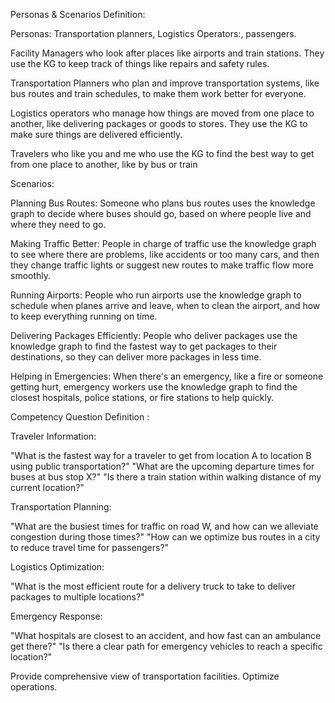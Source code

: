Personas & Scenarios Definition:

Personas: Transportation planners, Logistics Operators:, passengers.

Facility Managers who look after places like airports and train stations. They use the KG to keep track of things like repairs and safety rules.

Transportation Planners who plan and improve transportation systems, like bus routes and train schedules, to make them work better for everyone.

Logistics operators who manage how things are moved from one place to another, like delivering packages or goods to stores. They use the KG to make sure things are delivered efficiently.

Travelers who like you and me who use the KG to find the best way to get from one place to another, like by bus or train


Scenarios:

Planning Bus Routes: Someone who plans bus routes uses the knowledge graph to decide where buses should go, based on where people live and where they need to go.

Making Traffic Better: People in charge of traffic use the knowledge graph to see where there are problems, like accidents or too many cars, and then they change traffic lights or suggest new routes to make traffic flow more smoothly.

Running Airports: People who run airports use the knowledge graph to schedule when planes arrive and leave, when to clean the airport, and how to keep everything running on time.

Delivering Packages Efficiently: People who deliver packages use the knowledge graph to find the fastest way to get packages to their destinations, so they can deliver more packages in less time.

Helping in Emergencies: When there's an emergency, like a fire or someone getting hurt, emergency workers use the knowledge graph to find the closest hospitals, police stations, or fire stations to help quickly.

Competency Question Definition :

Traveler Information:

"What is the fastest way for a traveler to get from location A to location B using public transportation?"
"What are the upcoming departure times for buses at bus stop X?"
"Is there a train station within walking distance of my current location?"

Transportation Planning:

"What are the busiest times for traffic on road W, and how can we alleviate congestion during those times?"
"How can we optimize bus routes in a city to reduce travel time for passengers?"

Logistics Optimization:

"What is the most efficient route for a delivery truck to take to deliver packages to multiple locations?"

Emergency Response:

"What hospitals are closest to an accident, and how fast can an ambulance get there?"
"Is there a clear path for emergency vehicles to reach a specific location?"

Provide comprehensive view of transportation facilities.
Optimize operations.
